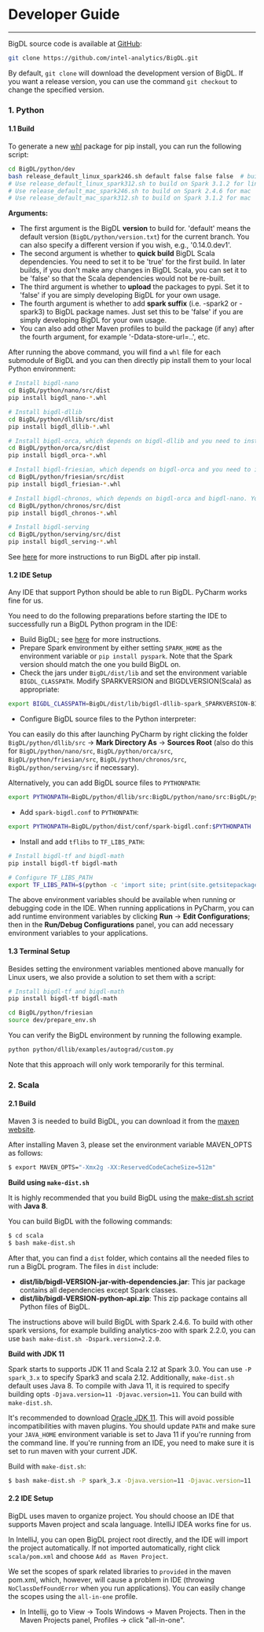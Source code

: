 # Developer Guide

---

BigDL source code is available at [GitHub](https://github.com/intel-analytics/BigDL):

```bash
git clone https://github.com/intel-analytics/BigDL.git
```

By default, `git clone` will download the development version of BigDL. If you want a release version, you can use the command `git checkout` to change the specified version.


### **1. Python**

#### **1.1 Build** 

To generate a new [whl](https://pythonwheels.com/) package for pip install, you can run the following script:

```bash
cd BigDL/python/dev
bash release_default_linux_spark246.sh default false false false  # build on Spark 2.4.6 for linux
# Use release_default_linux_spark312.sh to build on Spark 3.1.2 for linux
# Use release_default_mac_spark246.sh to build on Spark 2.4.6 for mac
# Use release_default_mac_spark312.sh to build on Spark 3.1.2 for mac
```

**Arguments:**

- The first argument is the BigDL __version__ to build for. 'default' means the default version (`BigDL/python/version.txt`) for the current branch. You can also specify a different version if you wish, e.g., '0.14.0.dev1'.
- The second argument is whether to __quick build__ BigDL Scala dependencies. You need to set it to be 'true' for the first build. In later builds, if you don't make any changes in BigDL Scala, you can set it to be 'false' so that the Scala dependencies would not be re-built.
- The third argument is whether to __upload__ the packages to pypi. Set it to 'false' if you are simply developing BigDL for your own usage.
- The fourth argument is whether to add __spark suffix__ (i.e. -spark2 or -spark3) to BigDL package names. Just set this to be 'false' if you are simply developing BigDL for your own usage.
- You can also add other Maven profiles to build the package (if any) after the fourth argument, for example '-Ddata-store-url=..', etc.


After running the above command, you will find a `whl` file for each submodule of BigDL and you can then directly pip install them to your local Python environment:
```bash
# Install bigdl-nano
cd BigDL/python/nano/src/dist
pip install bigdl_nano-*.whl

# Install bigdl-dllib
cd BigDL/python/dllib/src/dist
pip install bigdl_dllib-*.whl

# Install bigdl-orca, which depends on bigdl-dllib and you need to install bigdl-dllib first
cd BigDL/python/orca/src/dist
pip install bigdl_orca-*.whl

# Install bigdl-friesian, which depends on bigdl-orca and you need to install bigdl-dllib and bigdl-orca first
cd BigDL/python/friesian/src/dist
pip install bigdl_friesian-*.whl

# Install bigdl-chronos, which depends on bigdl-orca and bigdl-nano. You need to install bigdl-dllib, bigdl-orca and bigdl-nano first
cd BigDL/python/chronos/src/dist
pip install bigdl_chronos-*.whl

# Install bigdl-serving
cd BigDL/python/serving/src/dist
pip install bigdl_serving-*.whl
```

See [here](./python.md) for more instructions to run BigDL after pip install.


#### **1.2 IDE Setup**
Any IDE that support Python should be able to run BigDL. PyCharm works fine for us.

You need to do the following preparations before starting the IDE to successfully run a BigDL Python program in the IDE:

- Build BigDL; see [here](#build) for more instructions.
- Prepare Spark environment by either setting `SPARK_HOME` as the environment variable or `pip install pyspark`. Note that the Spark version should match the one you build BigDL on.
- Check the jars under `BigDL/dist/lib` and set the environment variable `BIGDL_CLASSPATH`. Modify SPARKVERSION and BIGDLVERSION(Scala) as appropriate:
```bash
export BIGDL_CLASSPATH=BigDL/dist/lib/bigdl-dllib-spark_SPARKVERSION-BIGDLVERSION-jar-with-dependencies.jar:BigDL/dist/lib/bigdl-orca-spark_SPARKVERSION-BIGDLVERSION-jar-with-dependencies.jar:BigDL/dist/lib/bigdl-friesian-spark_SPARKVERSION-BIGDLVERSION-jar-with-dependencies.jar
```
- Configure BigDL source files to the Python interpreter:

You can easily do this after launching PyCharm by right clicking the folder `BigDL/python/dllib/src` -> __Mark Directory As__ -> __Sources Root__ (also do this for `BigDL/python/nano/src`, `BigDL/python/orca/src`, `BigDL/python/friesian/src`, `BigDL/python/chronos/src`, `BigDL/python/serving/src` if necessary).

Alternatively, you can add BigDL source files to `PYTHONPATH`:
```bash
export PYTHONPATH=BigDL/python/dllib/src:BigDL/python/nano/src:BigDL/python/orca/src:BigDL/python/friesian/src:BigDL/python/chronos/src:BigDL/python/serving/src:$PYTHONPATH
```

- Add `spark-bigdl.conf` to `PYTHONPATH`:
```bash
export PYTHONPATH=BigDL/python/dist/conf/spark-bigdl.conf:$PYTHONPATH
```

- Install and add `tflibs` to `TF_LIBS_PATH`:
```bash
# Install bigdl-tf and bigdl-math
pip install bigdl-tf bigdl-math

# Configure TF_LIBS_PATH
export TF_LIBS_PATH=$(python -c 'import site; print(site.getsitepackages()[0])')/bigdl/share/tflibs
```


The above environment variables should be available when running or debugging code in the IDE. When running applications in PyCharm, you can add runtime environment variables by clicking  __Run__ -> __Edit Configurations__; then in the __Run/Debug Configurations__ panel, you can add necessary environment variables to your applications.


#### **1.3 Terminal Setup**

Besides setting the environment variables mentioned above manually for Linux users, we also provide a solution to set them with a script:

```bash
# Install bigdl-tf and bigdl-math
pip install bigdl-tf bigdl-math

cd BigDL/python/friesian
source dev/prepare_env.sh
```

You can verify the BigDL environment by running the following example.

```bash
python python/dllib/examples/autograd/custom.py
```

Note that this approach will only work temporarily for this terminal. 


### **2. Scala**

#### **2.1 Build**

Maven 3 is needed to build BigDL, you can download it from the [maven website](https://maven.apache.org/download.cgi).

After installing Maven 3, please set the environment variable MAVEN_OPTS as follows:
```bash
$ export MAVEN_OPTS="-Xmx2g -XX:ReservedCodeCacheSize=512m"
```

**Build using `make-dist.sh`**

It is highly recommended that you build BigDL using the [make-dist.sh script](https://github.com/intel-analytics/BigDL/blob/branch-2.0/scala/make-dist.sh) with **Java 8**.

You can build BigDL with the following commands:
```bash
$ cd scala
$ bash make-dist.sh
```
After that, you can find a `dist` folder, which contains all the needed files to run a BigDL program. The files in `dist` include:

* **dist/lib/bigdl-VERSION-jar-with-dependencies.jar**: This jar package contains all dependencies except Spark classes.
* **dist/lib/bigdl-VERSION-python-api.zip**: This zip package contains all Python files of BigDL.

The instructions above will build BigDL with Spark 2.4.6. To build with other spark versions, for example building analytics-zoo with spark 2.2.0, you can use `bash make-dist.sh -Dspark.version=2.2.0`.  

**Build with JDK 11**

Spark starts to supports JDK 11 and Scala 2.12 at Spark 3.0. You can use `-P spark_3.x` to specify Spark3 and scala 2.12. Additionally, `make-dist.sh` default uses Java 8. To compile with Java 11, it is required to specify building opts `-Djava.version=11 -Djavac.version=11`. You can build with `make-dist.sh`.

It's recommended to download [Oracle JDK 11](https://www.oracle.com/java/technologies/javase-jdk11-downloads.html). This will avoid possible incompatibilities with maven plugins. You should update `PATH` and make sure your `JAVA_HOME` environment variable is set to Java 11 if you're running from the command line. If you're running from an IDE, you need to make sure it is set to run maven with your current JDK. 

Build with `make-dist.sh`:
 
```bash
$ bash make-dist.sh -P spark_3.x -Djava.version=11 -Djavac.version=11
```

#### **2.2 IDE Setup**

BigDL uses maven to organize project. You should choose an IDE that supports Maven project and scala language. IntelliJ IDEA works fine for us.

In IntelliJ, you can open BigDL project root directly, and the IDE will import the project automatically. If not imported automatically, right click `scala/pom.xml` and choose `Add as Maven Project`.

We set the scopes of spark related libraries to `provided` in the maven pom.xml, which, however, will cause a problem in IDE  (throwing `NoClassDefFoundError` when you run applications). You can easily change the scopes using the `all-in-one` profile.

* In Intellij, go to View -> Tools Windows -> Maven Projects. Then in the Maven Projects panel, Profiles -> click "all-in-one".
